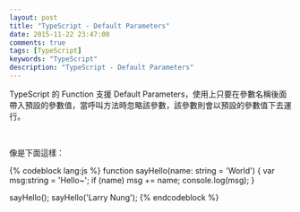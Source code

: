 ```yaml
---
layout: post
title: "TypeScript - Default Parameters"
date: 2015-11-22 23:47:00
comments: true
tags: [TypeScript]
keywords: "TypeScript"
description: "TypeScript - Default Parameters"
---
```


TypeScript 的 Function 支援 Default Parameters，使用上只要在參數名稱後面帶入預設的參數值，當呼叫方法時忽略該參數，該參數則會以預設的參數值下去運行。  

<!-- More -->

<br/>


像是下面這樣：  

{% codeblock lang:js %}
function sayHello(name: string = 'World') {
  var msg:string = 'Hello~';
  if (name)
      msg += name;
  console.log(msg);
}

sayHello();
sayHello('Larry Nung');
{% endcodeblock %}
